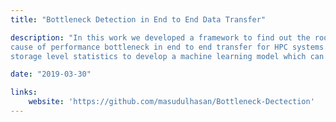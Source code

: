 ```yaml
---
title: "Bottleneck Detection in End to End Data Transfer"

description: "In this work we developed a framework to find out the root
cause of performance bottleneck in end to end transfer for HPC systems. Our framework use system, network, and
storage level statistics to develop a machine learning model which can identify the source of failure."

date: "2019-03-30"

links:
    website: 'https://github.com/masudulhasan/Bottleneck-Dectection'
---
```



